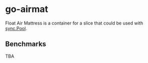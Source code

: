 # go-airmat

Float Air Mattress is a container for a slice that could be used with [sync.Pool](https://pkg.go.dev/sync#Pool).

## Benchmarks
TBA